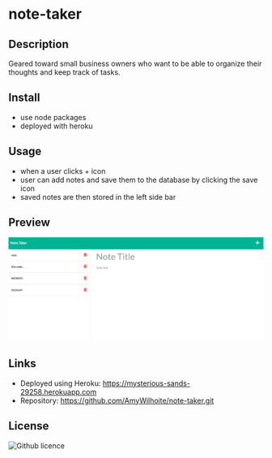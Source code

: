 # note-taker


## Description
Geared toward small business owners who want to be able to organize their thoughts and keep track of tasks.

## Install
* use node packages
* deployed with heroku 


## Usage
* when a user clicks + icon 
* user can add notes and save them to the database by clicking the save icon
* saved notes are then stored in the left side bar


## Preview
![Note titled “Balance accounts” reads, “Balance account books by end of day Monday,” with other notes listed on the left.](./Assets/noteTaker.png)


## Links
* Deployed using Heroku: https://mysterious-sands-29258.herokuapp.com
* Repository: https://github.com/AmyWilhoite/note-taker.git   

## License
  ![Github licence](http://img.shields.io/badge/license-MIT-blue.svg)


